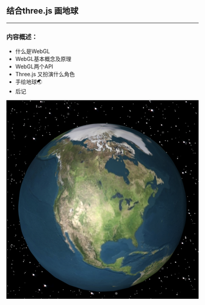 ## 结合three.js 画地球
---

### 内容概述：
* 什么是WebGL
* WebGL基本概念及原理
* WebGL两个API
* Three.js 又扮演什么角色
* 手绘地球🌏
* 后记

![img](./md.png)